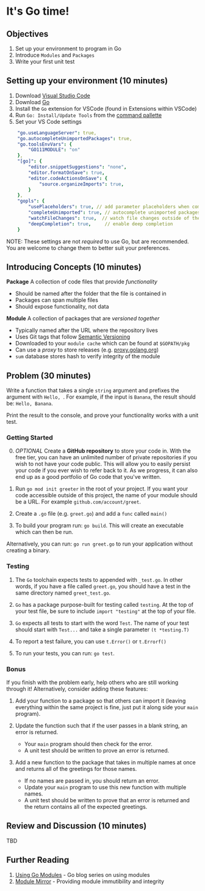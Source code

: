 # It's Go time!

## Objectives
1. Set up your environment to program in Go
1. Introduce `Modules` and `Packages`
1. Write your first unit test

## Setting up your environment (10 minutes)

1. Download [Visual Studio Code](https://code.visualstudio.com/)
1. Download [Go](https://golang.org/dl/)
1. Install the `Go` extension for VSCode (found in Extensions within VSCode)
1. Run `Go: Install/Update Tools` from the [command pallette](https://code.visualstudio.com/docs/getstarted/userinterface#_command-palette)
1. Set your VS Code settings

```yaml
    "go.useLanguageServer": true,
    "go.autocompleteUnimportedPackages": true,
    "go.toolsEnvVars": {
        "GO111MODULE": "on"
    },
    "[go]": {
        "editor.snippetSuggestions": "none",
        "editor.formatOnSave": true,
        "editor.codeActionsOnSave": {
            "source.organizeImports": true,
        }
    },
    "gopls": {
        "usePlaceholders": true, // add parameter placeholders when completing a function
        "completeUnimported": true, // autocomplete unimported packages
        "watchFileChanges": true,  // watch file changes outside of the editor
        "deepCompletion": true,     // enable deep completion
    }
```

NOTE: These settings are not _required_ to use Go, but are recommended. You are welcome to change them to better suit your preferences.

## Introducing Concepts (10 minutes)

**Package**
A collection of code files that provide _functionality_

- Should be named after the folder that the file is contained in
- Packages can span multiple files
- Should expose functionality, not data

**Module**
A collection of packages that are _versioned together_

- Typically named after the URL where the repository lives
- Uses Git tags that follow [Semantic Versioning](https://semver.org/)
- Downloaded to your `module cache` which can be found at `$GOPATH/pkg`
- Can use a _proxy_ to store releases (e.g. [proxy.golang.org](https://proxy.golang.org))
- `sum` database stores hash to verify integrity of the module

## Problem (30 minutes)

Write a function that takes a single `string` argument and prefixes the argument with `Hello, `. For example, if the input is `Banana`, the result should be: `Hello, Banana`.

Print the result to the console, and prove your functionality works with a unit test.

### Getting Started

0. *OPTIONAL* Create a **GitHub repository** to store your code in. With the free tier, you can have an unlimited number of private repositories if you wish to not have your code public. This will allow you to easily persist your code if you ever wish to refer back to it. As we progress, it can also end up as a good portfolio of Go code that you've written.

1. Run `go mod init greeter` in the root of your project. If you want your code accessible outside of this project, the name of your module should be a URL. For example `github.com/account/greet`.

1. Create a `.go` file (e.g. `greet.go`) and add a `func` called `main()`

1. To build your program run: `go build`. This will create an executable which can then be run.

Alternatively, you can run: `go run greet.go` to run your application without creating a binary.

### Testing

1. The `Go` toolchain expects tests to appended with `_test.go`. In other words, if you have a file called `greet.go`, you should have a test in the same directory named `greet_test.go`.

1. `Go` has a package purpose-built for testing called `testing`. At the top of your test file, be sure to include `import "testing"` at the top of your file.

1. `Go` expects all tests to start with the word `Test`. The name of your test should start with `Test...` and take a single parameter `(t *testing.T)`

1. To report a test failure, you can use `t.Error()` or `t.Errorf()`

1. To run your tests, you can run: `go test`.

### Bonus

If you finish with the problem early, help others who are still working through it! Alternatively, consider adding these features:

1. Add your function to a package so that others can import it (leaving everything within the same project is fine, just put it along side your `main` program).

1. Update the function such that if the user passes in a blank string, an error is returned. 
    - Your `main` program should then check for the error. 
    - A unit test should be written to prove an error is returned.

1. Add a new function to the package that takes in multiple names at once and returns all of the greetings for those names.
    - If no names are passed in, you should return an error.
    - Update your `main` program to use this new function with multiple names.
    - A unit test should be written to prove that an error is returned and the return contains all of the expected greetings.

## Review and Discussion (10 minutes)

TBD

## Further Reading

1. [Using Go Modules](https://blog.golang.org/using-go-modules) - Go blog series on using modules
1. [Module Mirror](https://blog.golang.org/module-mirror-launch) - Providing module immutibility and integrity
